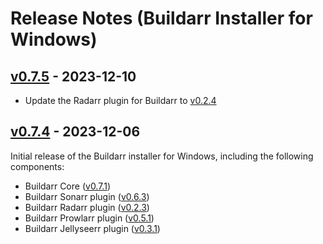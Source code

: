 # Release Notes (Buildarr Installer for Windows)

## [v0.7.5](https://github.com/buildarr/buildarr-installer/releases/tag/v0.7.5) - 2023-12-10

* Update the Radarr plugin for Buildarr to [v0.2.4](https://buildarr.github.io/plugins/radarr/release-notes#v024-2023-12-10)


## [v0.7.4](https://github.com/buildarr/buildarr-installer/releases/tag/v0.7.4) - 2023-12-06

Initial release of the Buildarr installer for Windows, including the following components:

* Buildarr Core ([v0.7.1](https://buildarr.github.io/release-notes#v071-2023-11-13))
* Buildarr Sonarr plugin ([v0.6.3](https://buildarr.github.io/plugins/sonarr/release-notes#v063-2023-12-02))
* Buildarr Radarr plugin ([v0.2.3](https://buildarr.github.io/plugins/radarr/release-notes#v023-2023-12-02))
* Buildarr Prowlarr plugin ([v0.5.1](https://buildarr.github.io/plugins/prowlarr/release-notes#v051-2023-12-02))
* Buildarr Jellyseerr plugin ([v0.3.1](https://buildarr.github.io/plugins/jellyseerr/release-notes#v031-2023-12-02))
